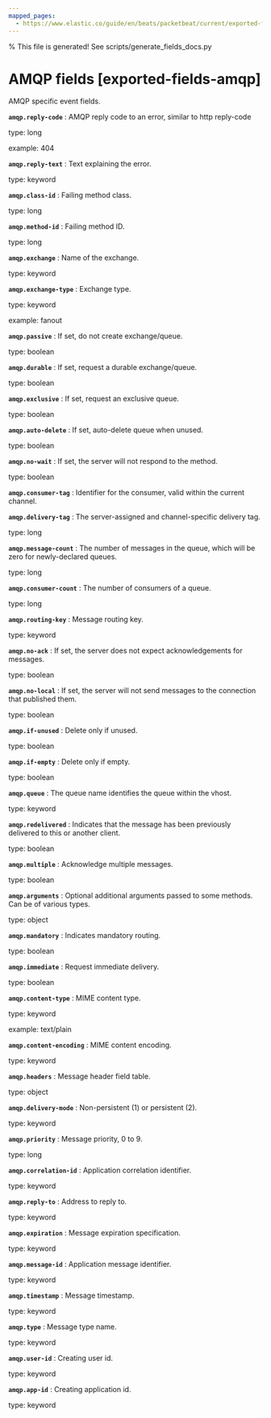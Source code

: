 ```yaml
---
mapped_pages:
  - https://www.elastic.co/guide/en/beats/packetbeat/current/exported-fields-amqp.html
---
```


% This file is generated! See scripts/generate_fields_docs.py

# AMQP fields [exported-fields-amqp]

AMQP specific event fields.

**`amqp.reply-code`**
:   AMQP reply code to an error, similar to http reply-code

type: long

example: 404


**`amqp.reply-text`**
:   Text explaining the error.

type: keyword


**`amqp.class-id`**
:   Failing method class.

type: long


**`amqp.method-id`**
:   Failing method ID.

type: long


**`amqp.exchange`**
:   Name of the exchange.

type: keyword


**`amqp.exchange-type`**
:   Exchange type.

type: keyword

example: fanout


**`amqp.passive`**
:   If set, do not create exchange/queue.

type: boolean


**`amqp.durable`**
:   If set, request a durable exchange/queue.

type: boolean


**`amqp.exclusive`**
:   If set, request an exclusive queue.

type: boolean


**`amqp.auto-delete`**
:   If set, auto-delete queue when unused.

type: boolean


**`amqp.no-wait`**
:   If set, the server will not respond to the method.

type: boolean


**`amqp.consumer-tag`**
:   Identifier for the consumer, valid within the current channel.


**`amqp.delivery-tag`**
:   The server-assigned and channel-specific delivery tag.

type: long


**`amqp.message-count`**
:   The number of messages in the queue, which will be zero for newly-declared queues.

type: long


**`amqp.consumer-count`**
:   The number of consumers of a queue.

type: long


**`amqp.routing-key`**
:   Message routing key.

type: keyword


**`amqp.no-ack`**
:   If set, the server does not expect acknowledgements for messages.

type: boolean


**`amqp.no-local`**
:   If set, the server will not send messages to the connection that published them.

type: boolean


**`amqp.if-unused`**
:   Delete only if unused.

type: boolean


**`amqp.if-empty`**
:   Delete only if empty.

type: boolean


**`amqp.queue`**
:   The queue name identifies the queue within the vhost.

type: keyword


**`amqp.redelivered`**
:   Indicates that the message has been previously delivered to this or another client.

type: boolean


**`amqp.multiple`**
:   Acknowledge multiple messages.

type: boolean


**`amqp.arguments`**
:   Optional additional arguments passed to some methods. Can be of various types.

type: object


**`amqp.mandatory`**
:   Indicates mandatory routing.

type: boolean


**`amqp.immediate`**
:   Request immediate delivery.

type: boolean


**`amqp.content-type`**
:   MIME content type.

type: keyword

example: text/plain


**`amqp.content-encoding`**
:   MIME content encoding.

type: keyword


**`amqp.headers`**
:   Message header field table.

type: object


**`amqp.delivery-mode`**
:   Non-persistent (1) or persistent (2).

type: keyword


**`amqp.priority`**
:   Message priority, 0 to 9.

type: long


**`amqp.correlation-id`**
:   Application correlation identifier.

type: keyword


**`amqp.reply-to`**
:   Address to reply to.

type: keyword


**`amqp.expiration`**
:   Message expiration specification.

type: keyword


**`amqp.message-id`**
:   Application message identifier.

type: keyword


**`amqp.timestamp`**
:   Message timestamp.

type: keyword


**`amqp.type`**
:   Message type name.

type: keyword


**`amqp.user-id`**
:   Creating user id.

type: keyword


**`amqp.app-id`**
:   Creating application id.

type: keyword


